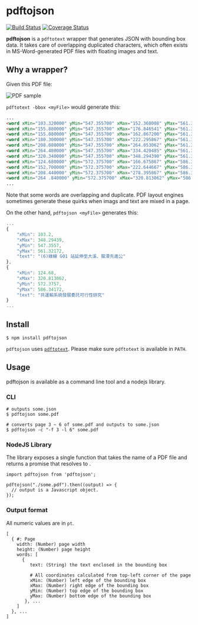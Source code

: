 pdftojson
=========

[![Build Status](https://travis-ci.org/MrOrz/pdftojson.svg)](https://travis-ci.org/MrOrz/pdftojson) [![Coverage Status](https://coveralls.io/repos/MrOrz/pdftojson/badge.svg?branch=master&service=github)](https://coveralls.io/github/MrOrz/pdftojson?branch=master)

**pdftojson** is a `pdftotext` wrapper that generates JSON with bounding box data. It takes care of overlapping duplicated characters, which often exists in MS-Word-generated PDF files with floating images and text.

Why a wrapper?
------------------------------

Given this PDF file:

![PDF sample](http://i.imgur.com/MRGE2bq.png)

`pdftotext -bbox <myFile>` would generate this:

```html
...
<word xMin="103.320000" yMin="547.355700" xMax="152.368008" yMax="561.321720">(6)綠線</word>
<word xMin="155.880000" yMin="547.355700" xMax="176.846541" yMax="561.321720">G01</word>
<word xMin="155.880000" yMin="547.355700" xMax="162.867200" yMax="561.321720">G</word>
<word xMin="180.300000" yMin="547.355700" xMax="222.295867" yMax="561.321720">站延伸</word>
<word xMin="208.080000" yMin="547.355700" xMax="264.053062" yMax="561.321720">伸至大溪</word>
<word xMin="264.480000" yMin="547.355700" xMax="334.420485" yMax="561.321720">、龍潭先進</word>
<word xMin="320.340000" yMin="547.355700" xMax="348.294390" yMax="561.321720">進公</word>
<word xMin="124.680000" yMin="572.375700" xMax="166.675867" yMax="586.341720">共運輸</word>
<word xMin="152.700000" yMin="572.375700" xMax="222.644667" yMax="586.341720">輸系統發展</word>
<word xMin="208.440000" yMin="572.375700" xMax="278.395867" yMax="586.341720">展委託可行</word>
<word xMin="264 .840000" yMin="572.375700" xMax="320.813062" yMax="586.341720">行性研究</word>
...
```

Note that some words are overlapping and duplicate. PDF layout engines sometimes generate these quirks when imags and text are mixed in a page.

On the other hand, `pdftojson <myFile>` generates this:

```js
...
{
    "xMin": 103.2,
    "xMax": 348.29439,
    "yMin": 547.3557,
    "yMax": 561.32172,
    "text": "(6)綠線 G01 站延伸至大溪、龍潭先進公"
},
{
    "xMin": 124.68,
    "xMax": 320.813062,
    "yMin": 572.3757,
    "yMax": 586.34172,
    "text": "共運輸系統發展委託可行性研究"
}
...
```


Install
-------

```
$ npm install pdftojson
```

`pdftojson` uses [`pdftotext`](http://www.foolabs.com/xpdf/home.html). Please make sure `pdftotext` is available in `PATH`.


Usage
-----

pdftojson is available as a command line tool and a nodejs library.

### CLI

```
# outputs some.json
$ pdftojson some.pdf

# converts page 3 ~ 6 of some.pdf and outputs to some.json
$ pdftojson -c "-f 3 -l 6" some.pdf
```

### NodeJS Library

The library exposes a single function that takes the name of a PDF file
and returns a promise that resolves to .

```
import pdftojson from 'pdftojson';

pdftojson("./some.pdf").then((output) => {
  // output is a Javascript object.
});
```

### Output format

All numeric values are in `pt`.

```
[
  { #: Page
    width: (Number) page width
    height: (Number) page height
    words: [
      {
         text: (String) the text enclosed in the bounding box

         # All coordinates calculated from top-left corner of the page
         xMin: (Number) left edge of the bounding box
         xMax: (Number) right edge of the bounding box
         yMin: (Number) top edge of the bounding box
         yMax: (Number) bottom edge of the bounding box
       }, ...
    ]
  }, ...
]
```
